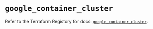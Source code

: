 # `google_container_cluster`

Refer to the Terraform Registory for docs: [`google_container_cluster`](https://registry.terraform.io/providers/hashicorp/google-beta/4.84.0/docs/resources/google_container_cluster).

